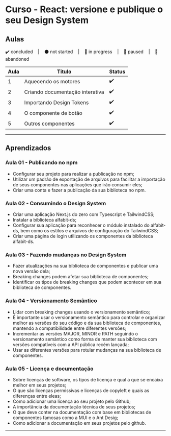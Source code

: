 # Curso - React: versione e publique o seu Design System

## Aulas
<p>
  ✔️ concluded &nbsp;&nbsp;&nbsp;|&nbsp;&nbsp;&nbsp;
  ⚫ not started &nbsp;&nbsp;&nbsp;|&nbsp;&nbsp;&nbsp;
  🔵 in progress &nbsp;&nbsp;&nbsp;|&nbsp;&nbsp;&nbsp;
  🔶 paused &nbsp;&nbsp;&nbsp;|&nbsp;&nbsp;&nbsp;
  🔴 abandoned 
</p>

| Aula | Titulo | Status |
| --- | --- | --- |
| 1 | Aquecendo os motores | ✔️ |
| 2 | Criando documentação interativa | ✔️ |
| 3 | Importando Design Tokens | ✔️ |
| 4 | O componente de botão | ✔️ |
| 5 | Outros componentes | ✔️ |

---

## Aprendizados

### Aula 01 - Publicando no npm
<ul>
  <li>Configurar seu projeto para realizar a publicação no npm;</li>
  <li>Utilizar um padrão de exportação de arquivos para facilitar a importação de seus componentes nas aplicações que irão consumir eles;</li>
  <li>Criar uma conta e fazer a publicação da sua biblioteca no npm.</li>
</ul>

### Aula 02 - Consumindo o Design System
<ul>
  <li>Criar uma aplicação Next.js do zero com Typescript e TailwindCSS;</li>
  <li>Instalar a biblioteca alfabit-ds;</li>
  <li>Configurar sua aplicação para reconhecer o módulo instalado do alfabit-ds, bem como os estilos e arquivos de configuração do TailwindCSS;</li>
  <li>Criar uma página de login utilizando os componentes da biblioteca alfabit-ds.</li>
</ul>

### Aula 03 - Fazendo mudanças no Design System
<ul>
  <li>Fazer atualizações na sua biblioteca de componentes e publicar uma nova versão dela;</li>
  <li>Breaking changes podem afetar sua biblioteca de componentes;</li>
  <li>Identificar os tipos de breaking changes que podem acontecer em sua biblioteca de componentes.</li>
</ul>

### Aula 04 - Versionamento Semântico
<ul>
  <li>Lidar com breaking changes usando o versionamento semântico;</li>
  <li>É importante usar o versionamento semântico para controlar e organizar melhor as versões do seu código e da sua biblioteca de componentes, mantendo a compatibilidade entre diferentes versões;</li>
  <li>Incrementar as versões MAJOR, MINOR e PATH seguindo o versionamento semântico como forma de manter sua biblioteca com versões compatíveis com a API pública recém lançada;</li>
  <li>Usar as diferentes versões para rotular mudanças na sua biblioteca de componentes.</li>
</ul>

### Aula 05 - Licença e documentação
<ul>
  <li>Sobre licenças de software, os tipos de licença e qual a que se encaixa melhor em seus projetos;</li>
  <li>O que são licenças permissivas e licenças de copyleft e quais as diferenças entre eleas;</li>
  <li>Como adicionar uma licença ao seu projeto pelo Github;</li>
  <li>A importância da documentação técnica de seus projetos;</li>
  <li>O que deve conter na documentação com base em bibliotecas de componentes famosas como a MUI e o Ant Desig;</li>
  <li>Como adicionar a documentação em seus projetos pelo github.</li>
</ul>

---
